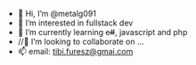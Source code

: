 - 👋 Hi, I’m @metalg091
- 👀 I’m interested in fullstack dev
- 🌱 I’m currently learning ~~c#~~, javascript and php
- //💞️ I’m looking to collaborate on ...
- 📫 email: tibi.furesz@gmai.com

<!---
metalg091/metalg091 is a ✨ special ✨ repository because its `README.md` (this file) appears on your GitHub profile.
You can click the Preview link to take a look at your changes.
--->
